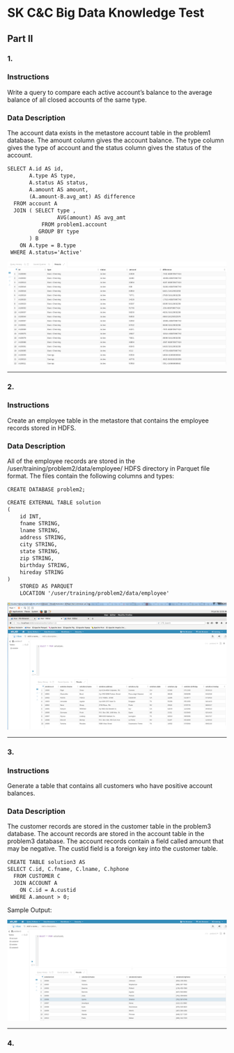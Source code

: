 # SK C&C Big Data Knowledge Test
## Part II

### 1.

### Instructions

Write a query to compare each active account’s balance to the average balance of all closed accounts of the same type.

### Data Description

The account data exists in the metastore account table in the problem1 database. The amount column gives the account balance. The type column gives the type of account and the status column gives the status of the account.

```
SELECT A.id AS id,
       A.type AS type,
       A.status AS status,
       A.amount AS amount,
       (A.amount-B.avg_amt) AS difference
  FROM account A
  JOIN ( SELECT type ,
                AVG(amount) AS avg_amt
           FROM problem1.account
          GROUP BY type
       ) B
    ON A.type = B.type
 WHERE A.status='Active'
 ```
 
![photo.PNG](https://github.com/jamesj4318/SKCC_20190719_FinalTest/blob/master/challenges/images/part2-1-result.PNG?raw=true)

----------------------------------------------------------------------------------------------------------------------------------------
### 2.

### Instructions

Create an employee table in the metastore that contains the employee records stored in HDFS.

### Data Description
All of the employee records are stored in the /user/training/problem2/data/employee/ HDFS directory in Parquet file format.
The files contain the following columns and types:

```
CREATE DATABASE problem2;
```

```
CREATE EXTERNAL TABLE solution
(
    id INT,
    fname STRING,
    lname STRING,
    address STRING,
    city STRING,
    state STRING,
    zip STRING,
    birthday STRING,
    hireday STRING
)
    STORED AS PARQUET
    LOCATION '/user/training/problem2/data/employee'
```

![photo.PNG](https://github.com/jamesj4318/SKCC_20190719_FinalTest/blob/master/challenges/images/part2-2.PNG?raw=true)

----------------------------------------------------------------------------------------------------------------------------------------
### 3.

### Instructions

Generate a table that contains all customers who have positive account balances.

### Data Description

The customer records are stored in the customer table in the problem3 database. The account records are stored in the account table in the problem3 database. The account records contain a field called amount that may be negative. The custid field is a foreign key into the customer table.

```
CREATE TABLE solution3 AS
SELECT C.id, C.fname, C.lname, C.hphone
  FROM CUSTOMER C
  JOIN ACCOUNT A
    ON C.id = A.custid
 WHERE A.amount > 0;
```

Sample Output:

![photo.PNG](https://github.com/jamesj4318/SKCC_20190719_FinalTest/blob/master/challenges/images/part2-3.PNG?raw=true)

----------------------------------------------------------------------------------------------------------------------------------------
### 4.




